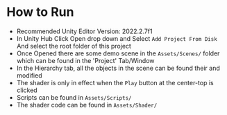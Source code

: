 # How to Run
- Recommended Unity Editor Version: 2022.2.7f1
- In Unity Hub Click Open drop down and Select ``Add Project From Disk`` And select the root folder of this project
- Once Opened there are some demo scene in the ``Assets/Scenes/`` folder which can be found in the 'Project' Tab/Window
- In the Hierarchy tab, all the objects in the scene can be found their and modified
- The shader is only in effect when the ``Play`` button at the center-top is clicked
- Scripts can be found in ``Assets/Scripts/`` 
- The shader code can be found in ``Assets/Shader/``
